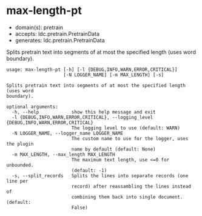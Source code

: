 # max-length-pt

* domain(s): pretrain
* accepts: ldc.pretrain.PretrainData
* generates: ldc.pretrain.PretrainData

Splits pretrain text into segments of at most the specified length (uses word boundary).

```
usage: max-length-pt [-h] [-l {DEBUG,INFO,WARN,ERROR,CRITICAL}]
                     [-N LOGGER_NAME] [-m MAX_LENGTH] [-s]

Splits pretrain text into segments of at most the specified length (uses word
boundary).

optional arguments:
  -h, --help            show this help message and exit
  -l {DEBUG,INFO,WARN,ERROR,CRITICAL}, --logging_level {DEBUG,INFO,WARN,ERROR,CRITICAL}
                        The logging level to use (default: WARN)
  -N LOGGER_NAME, --logger_name LOGGER_NAME
                        The custom name to use for the logger, uses the plugin
                        name by default (default: None)
  -m MAX_LENGTH, --max_length MAX_LENGTH
                        The maximum text length, use <=0 for unbounded.
                        (default: -1)
  -s, --split_records   Splits the lines into separate records (one line per
                        record) after reassambling the lines instead of
                        combining them back into single document. (default:
                        False)
```
